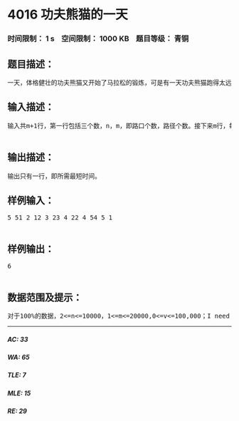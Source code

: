 # 4016 功夫熊猫的一天   
### 时间限制： 1 s&nbsp;&nbsp;&nbsp;&nbsp;空间限制： 1000 KB&nbsp;&nbsp;&nbsp;&nbsp;题目等级： 青铜  
## 题目描述：  

<pre>
一天，体格健壮的功夫熊猫又开始了马拉松的锻炼，可是有一天功夫熊猫跑得太远了，回去要很长的一段时间  他要从第1个路口走回第n个路口。他找到了你，求你帮他到最快的路径，使他可以最快的回到家。（告诉你个小秘密，他其实会，只是想考考你。呵呵）
</pre>
  
  
## 输入描述：  

<pre>
输入共m+1行，第一行包括三个数，n，m，即路口个数，路径个数。接下来m行，每行三个整数，x，y，v，即从第x个路口到第y个路口要花v的时间(每条路是单向的)。  

</pre>
  
  
## 输出描述：  

<pre>
输出只有一行，即所需最短时间。
</pre>
  
  
## 样例输入：  

<pre>
5 51 2 12 3 23 4 22 4 54 5 1  

</pre>
  
  
## 样例输出：  

<pre>
6  

</pre>
  
  
## 数据范围及提示：  

<pre>
对于100%的数据，2<=n<=10000，1<=m<=20000,0<=v<=100,000；I need your help （当你看到这个，你想到了什么？）
</pre>
  
  
***  

##### AC: 33  
##### WA: 65  
##### TLE: 7  
##### MLE: 15  
##### RE: 29  
